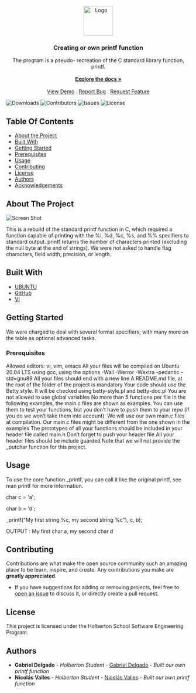 <br/>
<p align="center">
  <a href="https://github.com/NicoV00/holbertonschool-printf">
    <img src="https://fonts.googleapis.com/css2?family=Material+Symbols+Outlined:opsz,wght,FILL,GRAD@20..48,100..700,0..1,-50..200" alt="Logo" width="80" height="80">
  </a>

  <h3 align="center">Creating or own printf function</h3>

  <p align="center">
    The program is a pseudo- recreation of the C standard library function, printf.
    <br/>
    <br/>
    <a href="https://github.com/NicoV00/holbertonschool-printf"><strong>Explore the docs »</strong></a>
    <br/>
    <br/>
    <a href="https://github.com/NicoV00/holbertonschool-printf">View Demo</a>
    .
    <a href="https://github.com/NicoV00/holbertonschool-printf/issues">Report Bug</a>
    .
    <a href="https://github.com/NicoV00/holbertonschool-printf/issues">Request Feature</a>
  </p>
</p>

![Downloads](https://img.shields.io/github/downloads/NicoV00/holbertonschool-printf/total) ![Contributors](https://img.shields.io/github/contributors/NicoV00/holbertonschool-printf?color=dark-green) ![Issues](https://img.shields.io/github/issues/NicoV00/holbertonschool-printf) ![License](https://img.shields.io/github/license/NicoV00/holbertonschool-printf) 

## Table Of Contents

* [About the Project](#about-the-project)
* [Built With](#built-with)
* [Getting Started](#getting-started)
* [Prerequisites](#prerequisites)
* [Usage](#usage)
* [Contributing](#contributing)
* [License](#license)
* [Authors](#authors)
* [Acknowledgements](#acknowledgements)

## About The Project

![Screen Shot](https://github.com/Gabr1el20/holbertonschool-printf)

This is a rebuild of the standard printf function in C, which required a function capable of printing with the %i, %d, %c, %s, and %% specifiers to standard output. 
printf returns the number of characters printed (excluding the null byte at the end of strings). We were not asked to handle flag characters, field width, precision, or length.

## Built With



* [UBUNTU]()
* [GitHub](https://github.com/)
* [VI]()

## Getting Started

We were charged to deal with several format specifiers, with many more on the table as optional advanced tasks.

### Prerequisites

Allowed editors: vi, vim, emacs
All your files will be compiled on Ubuntu 20.04 LTS using gcc, using the options -Wall -Werror -Wextra -pedantic -std=gnu89
All your files should end with a new line
A README.md file, at the root of the folder of the project is mandatory
Your code should use the Betty style. It will be checked using betty-style.pl and betty-doc.pl
You are not allowed to use global variables
No more than 5 functions per file
In the following examples, the main.c files are shown as examples. You can use them to test your functions, but you don’t have to push them to your repo (if you do we won’t take them into account). We will use our own main.c files at compilation. Our main.c files might be different from the one shown in the examples
The prototypes of all your functions should be included in your header file called main.h
Don’t forget to push your header file
All your header files should be include guarded
Note that we will not provide the _putchar function for this project.

## Usage

To use the core function _printf, you can call it like the original printf, see man printf for more information.

char c = 'a';

char b = 'd';

_printf("My first string %c, my second string %c"), c, b);

OUTPUT : My first char a, my second char d

## Contributing

Contributions are what make the open source community such an amazing place to be learn, inspire, and create. Any contributions you make are **greatly appreciated**.
* If you have suggestions for adding or removing projects, feel free to [open an issue](https://github.com/NicoV00/holbertonschool-printf/issues/new) to discuss it, or directly create a pull request.

## License

This project is licensed under the Holberton School Software Engineering Program.

## Authors

* **Gabriel Delgado** - *Holberton Student* - [Gabriel Delgado](https://github.com/Gabr1el20/) - *Built our own printf function*
* **Nicolás Valles** - *Holberton Student* - [Nicolás Valles](https://github.com/NicoV00/) - *Built our own printf function*
